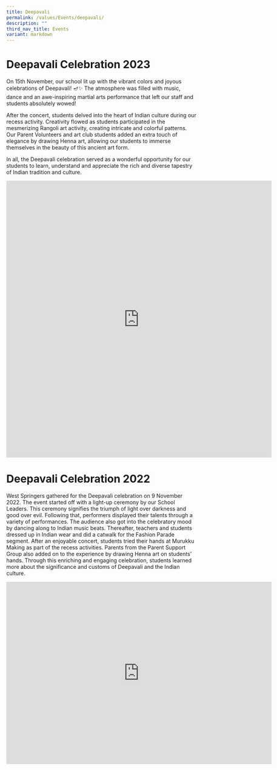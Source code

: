 ```yaml
---
title: Deepavali
permalink: /values/Events/deepavali/
description: ""
third_nav_title: Events
variant: markdown
---
```

# Deepavali Celebration 2023

On 15th November, our school lit up with the vibrant colors and joyous celebrations of Deepavali! 🪔✨ The atmosphere was filled with music, dance and an awe-inspiring martial arts performance that left our staff and students absolutely wowed!

After the concert, students delved into the heart of Indian culture during our recess activity. Creativity flowed as students participated in the mesmerizing Rangoli art activity, creating intricate and colorful patterns. Our Parent Volunteers and art club students added an extra touch of elegance by drawing Henna art, allowing our students to immerse themselves in the beauty of this ancient art form.

In all, the Deepavali celebration served as a wonderful opportunity for our students to learn, understand and appreciate the rich and diverse tapestry of Indian tradition and culture.
<iframe allowfullscreen="true" height="729" width="700" frameborder="0" src="https://docs.google.com/presentation/d/e/2PACX-1vS75SbktZW_IuwME6UxrMSo2p-Hl8N1nKLfZ7TtwFFONa5A-mLt8dZOuwpTgwOY3vn-8XuCj7aQ90kU/embed?start=false&amp;loop=true&amp;delayms=3000"></iframe>



# Deepavali Celebration 2022

West Springers gathered for the Deepavali celebration on 9 November 2022. The event started off with a light-up ceremony by our School Leaders. This ceremony signifies the triumph of light over darkness and good over evil. Following that, performers displayed their talents through a variety of performances. The audience also got into the celebratory mood by dancing along to Indian music beats. Thereafter, teachers and students dressed up in Indian wear and did a catwalk for the Fashion Parade segment. After an enjoyable concert, students tried their hands at Murukku Making as part of the recess activities. Parents from the Parent Support Group also added on to the experience by drawing Henna art on students’ hands. Through this enriching and engaging celebration, students learned more about the significance and customs of Deepavali and the Indian culture. 

<iframe allowfullscreen="true" height="480" width="700" frameborder="0" src="https://docs.google.com/presentation/d/e/2PACX-1vRZu3p-Cgx2KobYVMtZPwSAcw7rrJzOitX2I7HqiNOXhiYAUrjUVCtzN2wYx2jqNUCL9tGlYCsETiB_/embed?start=true&amp;loop=true&amp;delayms=3000"></iframe>